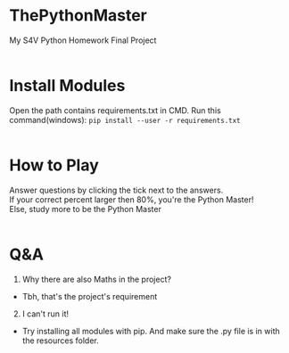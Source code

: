 # ThePythonMaster <br>
My S4V Python Homework Final Project <br>
 <br>
# Install Modules <br>
Open the path contains requirements.txt in CMD. Run this command(windows): ```pip install --user -r requirements.txt``` <br>
 <br>
# How to Play <br>
Answer questions by clicking the tick next to the answers. <br>
If your correct percent larger then 80%, you're the Python Master! <br>
Else, study more to be the Python Master <br>
 <br>
# Q&A
1. Why there are also Maths in the project? <br>
- Tbh, that's the project's requirement <br>
2. I can't run it! <br>
- Try installing all modules with pip. And make sure the .py file is in with the resources folder. <br>


